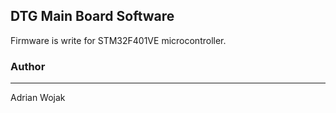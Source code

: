 ## DTG Main Board Software
Firmware is write for STM32F401VE microcontroller.
### Author
___
Adrian Wojak

